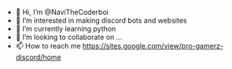 - 👋 Hi, I’m @NaviTheCoderboi
- 👀 I’m interested in making discord bots and websites
- 🌱 I’m currently learning python 
- 💞️ I’m looking to collaborate on ...
- 📫 How to reach me https://sites.google.com/view/pro-gamerz-discord/home

<!---
NaviTheCoderboi/NaviTheCoderboi is a ✨ special ✨ repository because its `README.md` (this file) appears on your GitHub profile.
You can click the Preview link to take a look at your changes.
--->
